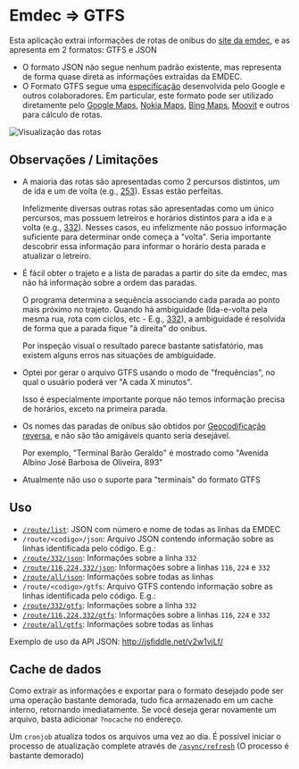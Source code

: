 # Emdec ⇒ GTFS
Esta aplicação extrai informações de rotas de onibus do [site da emdec](http://www.emdec.com.br/ABusInf/consultarlinha.asp), e as apresenta em 2 formatos: GTFS e JSON

* O formato JSON não segue nenhum padrão existente, mas representa de forma quase direta as informações extraídas da EMDEC.
* O Formato GTFS segue uma [especifícação](https://developers.google.com/transit/gtfs/reference?hl=en) desenvolvida pelo Google e outros colaboradores. Em particular, este formato pode ser utilizado diretamente pelo [Google Maps](https://maps.google.com), [Nokia Maps](https://www.here.com), [Bing Maps](https://www.bing.com/maps), [Moovit](http://www.moovitapp.com/) e outros para cálculo de rotas.

![Visualização das rotas](http://i.imgur.com/CS6NjkU.jpg "Visualização das rotas, gerada pela Mobilibus")


## Observações / Limitações

* A maioria das rotas são apresentadas como 2 percursos distintos, um de ida e um de volta (e.g., [253](http://www.emdec.com.br/ABusInf/detalhelinha.asp?TpDiaID=0&CdPjOID=3000)). Essas estão perfeitas.

  Infelizmente diversas outras rotas são apresentadas como um único percursos, mas possuem letreiros e horários distintos para a ida e a volta (e.g., [332](http://www.emdec.com.br/ABusInf/detalhelinha.asp?TpDiaID=0&CdPjOID=3125)). Nesses casos, eu infelizmente não possuo informação suficiente para determinar onde começa a "volta". Seria importante descobrir essa informação para informar o horário desta parada e atualizar o letreiro.

* É fácil obter o trajeto e a lista de paradas a partir do site da emdec, mas não há informação sobre a ordem das paradas.

  O programa determina a sequência associando cada parada ao ponto mais próximo no trajeto. Quando há ambiguidade (Ida-e-volta pela mesma rua, rota com ciclos, etc - E.g., [332](http://www.portalinterbuss.com.br/campinas/linhas/332)), a ambiguidade é resolvida de forma que a parada fique "à direita" do onibus.

  Por inspeção visual o resultado parece bastante satisfatório, mas existem alguns erros nas situações de ambiguidade.

* Optei por gerar o arquivo GTFS usando o modo de "frequências", no qual o usuário poderá ver "A cada X minutos".

  Isso é especialmente importante porque não temos informação precisa de horários, exceto na primeira parada.

* Os nomes das paradas de onibus são obtidos por [Geocodificação reversa](https://developers.google.com/maps/documentation/geocoding/?hl=en#ReverseGeocoding), e não são tão amigáveis quanto seria desejável.

  Por exemplo, "Terminal Barão Geraldo" é mostrado como "Avenida Albino José Barbosa de Oliveira, 893"

* Atualmente não uso o suporte para "terminais" do formato GTFS

## Uso

* [`/route/list`](http://emdec.paulo.costa.nom.br/route/list): JSON com número e nome de todas as linhas da EMDEC
* `/route/<codigo>/json`: Arquivo JSON contendo informação sobre as linhas identificada pelo código. E.g.:
 * [`/route/332/json`](http://emdec.paulo.costa.nom.br/route/332/json): Informações sobre a linha `332`
 * [`/route/116,224,332/json`](http://emdec.paulo.costa.nom.br/route/116,224,332/json): Informações sobre a linhas `116`, `224` e `332`
 * [`/route/all/json`](http://emdec.paulo.costa.nom.br/route/all/json): Informações sobre todas as linhas
* `/route/<codigo>/gtfs`: Arquivo GTFS contendo informação sobre as linhas identificada pelo código. E.g.:
 * [`/route/332/gtfs`](http://emdec.paulo.costa.nom.br/route/332/gtfs): Informações sobre a linha `332`
 * [`/route/116,224,332/gtfs`](http://emdec.paulo.costa.nom.br/route/116,224,332/gtfs): Informações sobre a linhas `116`, `224` e `332`
 * [`/route/all/gtfs`](http://emdec.paulo.costa.nom.br/route/all/gtfs): Informações sobre todas as linhas

Exemplo de uso da API JSON: http://jsfiddle.net/v2w1vjLf/

## Cache de dados

Como extrair as informações e exportar para o formato desejado pode ser uma operação bastante demorada, tudo fica armazenado em um cache interno, retornando imediatamente.
Se você deseja gerar novamente um arquivo, basta adicionar `?nocache` no endereço.

Um `cronjob` atualiza todos os arquivos uma vez ao dia. É possível iniciar o processo de atualização complete através de [`/async/refresh`](http://emdec.paulo.costa.nom.br/async/refresh) (O processo é bastante demorado)
